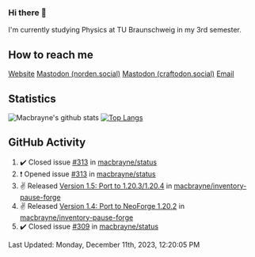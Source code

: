 ### Hi there 👋
I'm currently studying Physics at TU Braunschweig in my 3rd semester.

## How to reach me
[Website](https://florentin-schleuss.de)
<a rel="me" href="https://norden.social/@florentin">Mastodon (norden.social)</a>
<a rel="me" href="https://craftodon.social/@frodolon">Mastodon (craftodon.social)</a>
[Email](mailto:hello@macbrayne.de)

## Statistics
![Macbrayne's github stats](https://github-readme-stats.vercel.app/api?username=macbrayne&count_private=true&show_icons=true&hide_rank=true&custom_title=macbrayne's%20GitHub%20Stats)
[![Top Langs](https://github-readme-stats.vercel.app/api/top-langs/?username=macbrayne&exclude_repo=liftron&layout=compact)](https://github.com/anuraghazra/github-readme-stats)
## GitHub Activity

<!--RECENT_ACTIVITY:start-->
1. ✔️ Closed issue [#313](https://github.com/macbrayne/status/issues/313) in [macbrayne/status](https://github.com/macbrayne/status)
2. ❗️ Opened issue [#313](https://github.com/macbrayne/status/issues/313) in [macbrayne/status](https://github.com/macbrayne/status)
3. ✌️ Released [Version 1.5: Port to 1.20.3/1.20.4](https://github.com/macbrayne/inventory-pause-forge/releases/tag/v1.5) in [macbrayne/inventory-pause-forge](https://github.com/macbrayne/inventory-pause-forge)
4. ✌️ Released [Version 1.4: Port to NeoForge 1.20.2](https://github.com/macbrayne/inventory-pause-forge/releases/tag/v1.4) in [macbrayne/inventory-pause-forge](https://github.com/macbrayne/inventory-pause-forge)
5. ✔️ Closed issue [#309](https://github.com/macbrayne/status/issues/309) in [macbrayne/status](https://github.com/macbrayne/status)
<!--RECENT_ACTIVITY:end-->

<!--RECENT_ACTIVITY:last_update-->
Last Updated: Monday, December 11th, 2023, 12:20:05 PM
<!--RECENT_ACTIVITY:last_update_end-->


<!--
**macbrayne/macbrayne** is a ✨ _special_ ✨ repository because its `README.md` (this file) appears on your GitHub profile.

Here are some ideas to get you started:

- 🔭 I’m currently working on ...
- 🌱 I’m currently learning ...
- 👯 I’m looking to collaborate on ...
- 🤔 I’m looking for help with ...
- 💬 Ask me about ...
- 📫 How to reach me: ...
- 😄 Pronouns: ...
- ⚡ Fun fact: ...
-->
